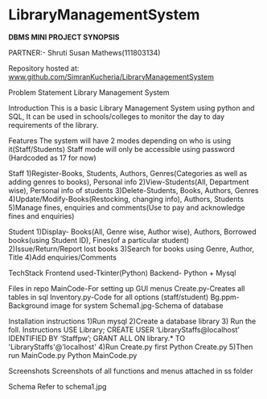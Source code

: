 # LibraryManagementSystem

**DBMS MINI PROJECT SYNOPSIS**

PARTNER:- Shruti Susan Mathews(111803134)

Repository hosted at: www.github.com/SimranKucheria/LibraryManagementSystem

Problem Statement
Library Management System

Introduction
This is a basic Library Management System using python and SQL, It can be used in schools/colleges
to monitor the day to day requirements of the library.

Features
The system will have 2 modes depending on who is using it(Staff/Students)
Staff mode will only be accessible using password (Hardcoded as 17 for now)

Staff
1)Register-Books, Students, Authors, Genres(Categories as well as adding genres to books), Personal info
2)View-Students(All, Department wise), Personal info of students
3)Delete-Students, Books, Authors, Genres
4)Update/Modify-Books(Restocking, changing info), Authors, Students
5)Manage fines, enquiries and comments(Use to pay and acknowledge fines and enquiries)

Student
1)Display- Books(All, Genre wise, Author wise), Authors, Borrowed books(using Student ID), Fines(of a particular student)
2)Issue/Return/Report lost books
3)Search for books using Genre, Author, Title
4)Add enquiries/Comments

TechStack
Frontend used-Tkinter(Python)
Backend- Python + Mysql

Files in repo
MainCode-For setting up GUI menus
Create.py-Creates all tables in sql
Inventory.py-Code for all options (staff/student)
Bg.ppm-Background image for system
Schema1.jpg-Schema of database

Installation instructions
1)Run mysql
2)Create a database library
3) Run the foll. Instructions
USE Library;
CREATE USER ‘LibraryStaffs@localhost’ IDENTIFIED BY ‘Staffpw’; 
                GRANT ALL ON library.*  TO 'LibraryStaffs'@'localhost'
4)Run Create.py first
	Python Create.py
5)Then run MainCode.py
	Python MainCode.py

Screenshots
Screenshots of all functions and menus attached in ss folder

Schema
Refer to schema1.jpg

